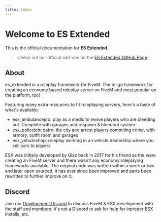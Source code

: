 ```yaml
---
title: Index
---
```


# Welcome to ES Extended

This is the official documentation for **ES Extended**.

> Check out our official add-ons on the [ES Extended GitHub Page](https://github.com/esx-framework)

## About

es_extended is a roleplay framework for FiveM. The to-go framework for creating an economy based roleplay server on FiveM and most popular on the platform, too!

Featuring many extra resources to fit roleplaying servers, here's a taste of what's available:

- esx_ambulancejob: play as a medic to revive players who are bleeding out. Complete with garages and respawn & bleedout system
- esx_policejob: patrol the city and arrest players commiting crime, with armory, outfit room and garages
- esx_vehicleshop: roleplay working in an vehicle dealership where you sell cars to players

ESX was initially developed by Gizz back in 2017 for his friend as the were creating an FiveM server and there wasn't any economy roleplaying frameworks available. The original code was written within a week or two and later open sourced, it has ever since been improved and parts been rewritten to further improve on it.

## Discord

Join our [Development Discord](https://discord.gg/ztzKWAF) to discuss FiveM & ESX development with the staff and members. It's not a Discord to ask for help for inproper ESX installs, etc.
